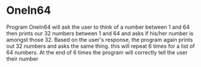 OneIn64
=======

Program OneIn64 will ask the user to think of a number between 1 and 64 then prints our 32 numbers between 1 and 64 and asks if his/her number is amongst those 32. Based on the user's response, the program again prints out 32 numbers and asks the same thing. this will repeat 6 times for a list of 64 numbers. At the end of 6 times the program will correctly tell the user their number
